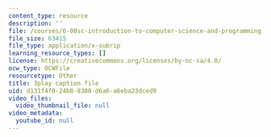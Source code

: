 ```yaml
---
content_type: resource
description: ''
file: /courses/6-00sc-introduction-to-computer-science-and-programming-spring-2011/d131f4f024b88380d6a6a6eba23dced9_ZFc_utdoexI.srt
file_size: 63415
file_type: application/x-subrip
learning_resource_types: []
license: https://creativecommons.org/licenses/by-nc-sa/4.0/
ocw_type: OCWFile
resourcetype: Other
title: 3play caption file
uid: d131f4f0-24b8-8380-d6a6-a6eba23dced9
video_files:
  video_thumbnail_file: null
video_metadata:
  youtube_id: null
---
```

